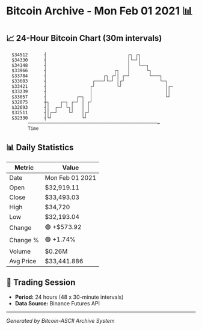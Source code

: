# Bitcoin Archive - Mon Feb 01 2021 📊

## 📈 24-Hour Bitcoin Chart (30m intervals)

```
  $34512      ┤                              ┌┐ ┌┐             
  $34330      ┤                              │└─┘│             
  $34148      ┤                              │   └──┐          
  $33966      ┤                         ┌┐   │      └┐         
  $33784      ┤                     ┌┐ ┌┘│ ┌─┘       └───┐     
  $33603      ┤                 ┌───┘└─┘ │┌┘             └─┐   
  $33421      ┤                ┌┘        └┘                │┌─ 
  $33239      ┤                │                           ││  
  $33057      ┤           ┌─┐  │                           └┘  
  $32875      ┼┐    ┌─┐ ┌─┘ │ ┌┘                               
  $32693      ┤│  ┌─┘ └┐│   │ │                                
  $32511      ┤│┌─┘    └┘   │┌┘                                
  $32330      ┤└┘           └┘                                 
        ────────────────────────────────────────────────→
        Time
```

## 📊 Daily Statistics

| Metric | Value |
|--------|-------|
| Date | Mon Feb 01 2021 |
| Open | $32,919.11 |
| Close | $33,493.03 |
| High | $34,720 |
| Low | $32,193.04 |
| Change | 🟢 +$573.92 |
| Change % | 🟢 +1.74% |
| Volume | $0.26M |
| Avg Price | $33,441.886 |

## 📅 Trading Session

- **Period:** 24 hours (48 x 30-minute intervals)
- **Data Source:** Binance Futures API

---
*Generated by Bitcoin-ASCII Archive System*
